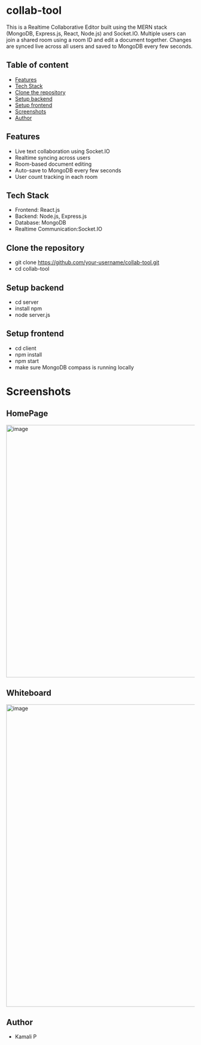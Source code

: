 # collab-tool
This is a Realtime Collaborative Editor built using the MERN stack (MongoDB, Express.js, React, Node.js) and Socket.IO. Multiple users can join a shared room using a room ID and edit a document together. Changes are synced live across all users and saved to MongoDB every few seconds. 

## Table of content
- [Features](#features)
- [Tech Stack](#tech-stack)
- [Clone the repository](#clone-the-repository)
- [Setup backend](#setup-backend)
- [Setup frontend](#setup-frontend)
- [Screenshots](#screenshots)
- [Author](#author)
  
##  Features
- Live text collaboration using Socket.IO
- Realtime syncing across users
- Room-based document editing
- Auto-save to MongoDB every few seconds
- User count tracking in each room

## Tech Stack
- Frontend: React.js
- Backend: Node.js, Express.js
- Database: MongoDB
- Realtime Communication:Socket.IO

## Clone the repository
- git clone https://github.com/your-username/collab-tool.git
- cd collab-tool

## Setup backend
- cd server
- install npm
- node server.js

## Setup frontend
- cd client
- npm install
- npm start
- make sure MongoDB compass is running locally

# Screenshots
## HomePage
<img width="1390" height="673" alt="image" src="https://github.com/user-attachments/assets/9de5d614-d498-4305-a319-d66de22cbfde" />

## Whiteboard
<img width="1868" height="806" alt="image" src="https://github.com/user-attachments/assets/5427aa91-0973-47f4-b59a-2c5208e9883e" />

## Author
- Kamali P


